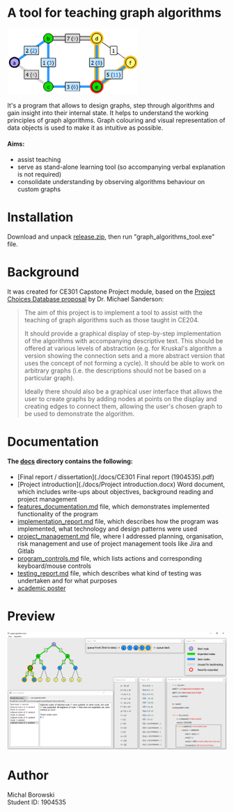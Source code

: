 # A tool for teaching graph algorithms
<img src="https://raw.githubusercontent.com/michalmonday/files/master/ce301%20Capstone%20project/pics/mvp/readme_pic.png" alt="IMAGE DIDNT SHOW" width="300">  

It's a program that allows to design graphs, step through algorithms and gain insight into their internal state. It helps to understand the working principles of graph algorithms. Graph colouring and visual representation of data objects is used to make it as intuitive as possible.  

#### Aims:
* assist teaching  
* serve as stand-alone learning tool (so accompanying verbal explanation is not required)   
* consolidate understanding by observing algorithms behaviour on custom graphs  

# Installation
Download and unpack [release.zip](./release.zip), then run "graph_algorithms_tool.exe" file.  

# Background 
It was created for CE301 Capstone Project module, based on the [Project Choices Database proposal](https://moodle.essex.ac.uk/mod/data/view.php?d=490&perpage=30&search=a+tool+for+teaching&sort=0&order=ASC&advanced=0&filter=1&f_3666=&f_3667=&u_ln=&f_3671=&f_3672=) by Dr. Michael Sanderson:  
>The aim of this project is to implement a tool to assist with the teaching of graph algorithms such as those taught in CE204.  
>  
>It should provide a graphical display of step-by-step implementation of the algorithms with accompanying descriptive text. This should be offered at various levels of abstraction (e.g. for Kruskal's algorithm a version showing the connection sets and a more abstract version that uses the concept of not forming a cycle). It should be able to work on arbitrary graphs (i.e. the descriptions should not be based on a particular graph).  
>  
>Ideally there should also be a graphical user interface that allows the user to create graphs by adding nodes at points on the display and creating edges to connect them, allowing the user's chosen graph to be used to demonstrate the algorithm.  

# Documentation

#### The [docs](./docs) directory contains the following:  
* [Final report / dissertation](./docs/CE301 Final report (1904535).pdf)  
* [Project introduction](./docs/Project introduction.docx) Word document, which includes write-ups about objectives, background reading and project management  
* [features_documentation.md](./docs/features_documentation.md) file, which demonstrates implemented functionality of the program   
* [implementation_report.md](./docs/implementation_report.md) file, which describes how the program was implemented, what technology and design patterns were used  
* [project_management.md](./docs/project_management.md) file, where I addressed planning, organisation, risk management and use of project management tools like Jira and Gitlab  
* [program_controls.md](./docs/program_controls.md) file, which lists actions and corresponding keyboard/mouse controls  
* [testing_report.md](./docs/testing_report.md) file, which describes what kind of testing was undertaken and for what purposes  
* [academic poster](./docs/poster.pptx)  

# Preview

![IMAGE DIDNT SHOW](https://raw.githubusercontent.com/michalmonday/files/master/ce301%20Capstone%20project/pics/mvp/preview.png)  

# Author 

Michal Borowski  
Student ID: 1904535
